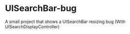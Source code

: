 UISearchBar-bug
===============

A small project that shows a UISearchBar resizing bug (With UISearchDisplayController)
